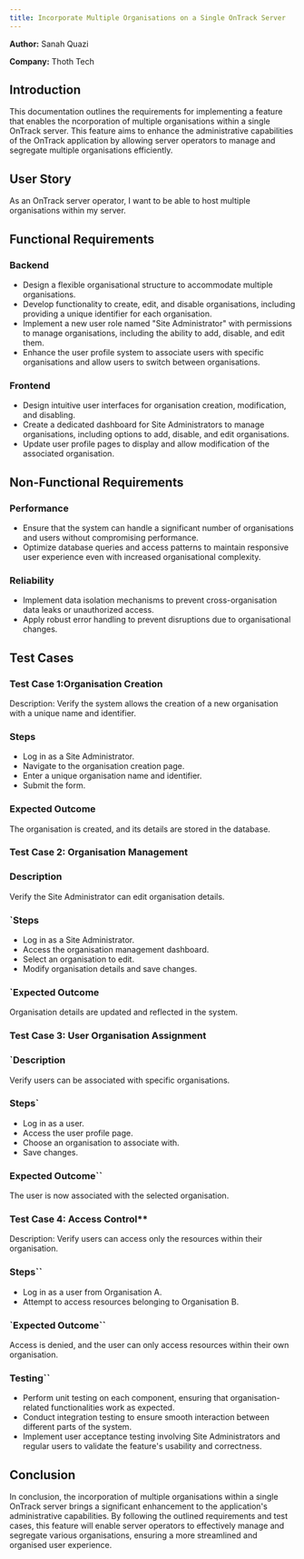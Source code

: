 ```yaml
---
title: Incorporate Multiple Organisations on a Single OnTrack Server
---
```


**Author:** Sanah Quazi

**Company:** Thoth Tech

## Introduction

This documentation outlines the requirements for implementing a feature that enables the
ncorporation of multiple organisations within a single OnTrack server. This feature aims to enhance
the administrative capabilities of the OnTrack application by allowing server operators to manage
and segregate multiple organisations efficiently.

## User Story

As an OnTrack server operator, I want to be able to host multiple organisations within my server.

## Functional Requirements

### Backend

- Design a flexible organisational structure to accommodate multiple organisations.
- Develop functionality to create, edit, and disable organisations, including providing a unique
  identifier for each organisation.
- Implement a new user role named "Site Administrator" with permissions to manage organisations,
  including the ability to add, disable, and edit them.
- Enhance the user profile system to associate users with specific organisations and allow users to
  switch between organisations.

### Frontend

- Design intuitive user interfaces for organisation creation, modification, and disabling.
- Create a dedicated dashboard for Site Administrators to manage organisations, including options to
  add, disable, and edit organisations.
- Update user profile pages to display and allow modification of the associated organisation.

## Non-Functional Requirements

### Performance

- Ensure that the system can handle a significant number of organisations and users without
  compromising performance.
- Optimize database queries and access patterns to maintain responsive user experience even with
  increased organisational complexity.

### Reliability

- Implement data isolation mechanisms to prevent cross-organisation data leaks or unauthorized
  access.
- Apply robust error handling to prevent disruptions due to organisational changes.

## Test Cases

### Test Case 1:Organisation Creation

Description: Verify the system allows the creation of a new organisation with a unique name and
identifier.

### Steps

- Log in as a Site Administrator.
- Navigate to the organisation creation page.
- Enter a unique organisation name and identifier.
- Submit the form.

### Expected Outcome

The organisation is created, and its details are stored in the database.

### Test Case 2: Organisation Management

### Description

Verify the Site Administrator can edit organisation details.

### `Steps

- Log in as a Site Administrator.
- Access the organisation management dashboard.
- Select an organisation to edit.
- Modify organisation details and save changes.

### `Expected Outcome

Organisation details are updated and reflected in the system.

### Test Case 3: User Organisation Assignment

### `Description

Verify users can be associated with specific organisations.

### Steps`

- Log in as a user.
- Access the user profile page.
- Choose an organisation to associate with.
- Save changes.

### Expected Outcome``

The user is now associated with the selected organisation.

### Test Case 4: Access Control\*\*

Description: Verify users can access only the resources within their organisation.

### Steps``

- Log in as a user from Organisation A.
- Attempt to access resources belonging to Organisation B.

### `Expected Outcome``

Access is denied, and the user can only access resources within their own organisation.

### Testing``

- Perform unit testing on each component, ensuring that organisation-related functionalities work as
  expected.
- Conduct integration testing to ensure smooth interaction between different parts of the system.
- Implement user acceptance testing involving Site Administrators and regular users to validate the
  feature's usability and correctness.

## Conclusion

In conclusion, the incorporation of multiple organisations within a single OnTrack server brings a
significant enhancement to the application's administrative capabilities. By following the outlined
requirements and test cases, this feature will enable server operators to effectively manage and
segregate various organisations, ensuring a more streamlined and organised user experience.
